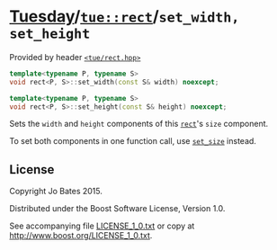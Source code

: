 [Tuesday](../../../README.md)/[`tue::rect`](../../headers/rect.md)/`set_width, set_height`
==========================================================================================
Provided by header [`<tue/rect.hpp>`](../../headers/rect.md)

```c++
template<typename P, typename S>
void rect<P, S>::set_width(const S& width) noexcept;

template<typename P, typename S>
void rect<P, S>::set_height(const S& height) noexcept;
```

Sets the `width` and `height` components of this
[`rect`](../../headers/rect.md)'s `size` component.

To set both components in one function call, use [`set_size`](set_size.md)
instead.

License
-------
Copyright Jo Bates 2015.

Distributed under the Boost Software License, Version 1.0.

See accompanying file [LICENSE_1_0.txt](../../../LICENSE_1_0.txt) or copy at
http://www.boost.org/LICENSE_1_0.txt.
